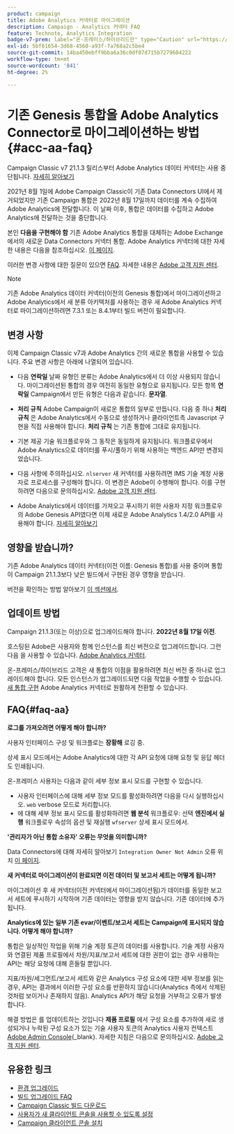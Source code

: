 ```yaml
---
product: campaign
title: Adobe Analytics 커넥터로 마이그레이션
description: Campaign - Analytics 커넥터 FAQ
feature: Technote, Analytics Integration
badge-v7-prem: label="온-프레미스/하이브리드만" type="Caution" url="https://experienceleague.adobe.com/docs/campaign-classic/using/installing-campaign-classic/architecture-and-hosting-models/hosting-models-lp/hosting-models.html?lang=ko" tooltip="v7 온-프레미스 및 하이브리드 배포에만 적용"
exl-id: 5bf61654-3d68-4560-a93f-7a768a2c5be4
source-git-commit: 14ba450ebff9bba6a36c0df07d715b7279604222
workflow-type: tm+mt
source-wordcount: '841'
ht-degree: 2%

---
```


# 기존 Genesis 통합을 Adobe Analytics Connector로 마이그레이션하는 방법 {#acc-aa-faq}



Campaign Classic v7 21.1.3 릴리스부터 Adobe Analytics 데이터 커넥터는 사용 중단됩니다. [자세히 알아보기](https://experienceleague.adobe.com/docs/analytics/import/dataconnectors/data-connectors-eol.html)

2021년 8월 1일에 Adobe Campaign Classic이 기존 Data Connectors UI에서 제거되었지만 기존 Campaign 통합은 2022년 8월 17일까지 데이터를 계속 수집하여 Adobe Analytics에 전달합니다. 이 날짜 이후, 통합은 데이터를 수집하고 Adobe Analytics에 전달하는 것을 중단합니다.

본인 **다음을 구현해야 함** 기존 Adobe Analytics 통합을 대체하는 Adobe Exchange에서의 새로운 Data Connectors 커넥터 통합. Adobe Analytics 커넥터에 대한 자세한 내용은 다음을 참조하십시오. [이 페이지](../../platform/using/gs-aa.md).

이러한 변경 사항에 대한 질문이 있으면 [FAQ](#faq-aa). 자세한 내용은 [Adobe 고객 지원 센터](https://helpx.adobe.com/kr/enterprise/admin-guide.html/enterprise/using/support-for-experience-cloud.ug.html).

>[!NOTE]
>
>기존 Adobe Analytics 데이터 커넥터(이전의 Genesis 통합)에서 마이그레이션하고 Adobe Analytics에서 새 분류 아키텍처를 사용하는 경우 새 Adobe Analytics 커넥터로 마이그레이션하려면 7.3.1 또는 8.4.1부터 빌드 버전이 필요합니다.

## 변경 사항

이제 Campaign Classic v7과 Adobe Analytics 간의 새로운 통합을 사용할 수 있습니다. 주요 변경 사항은 아래에 나열되어 있습니다.

* 다음 **연락일** 날짜 유형인 분류는 Adobe Analytics에서 더 이상 사용되지 않습니다. 마이그레이션된 통합의 경우 여전히 동일한 유형으로 유지됩니다. 모든 항목 **연락일** Campaign에서 만든 유형은 다음과 같습니다. **문자열**.

* **처리 규칙** Adobe Campaign이 새로운 통합의 일부로 만듭니다. 다음 중 하나 **처리 규칙** 은 Adobe Analytics에서 수동으로 생성하거나 클라이언트측 Javascript 구현을 직접 사용해야 합니다. **처리 규칙** 는 기존 통합에 그대로 유지됩니다.

* 기본 제공 기술 워크플로우와 그 동작은 동일하게 유지됩니다. 워크플로우에서 Adobe Analytics으로 데이터를 푸시/풀하기 위해 사용하는 백엔드 API만 변경되었습니다.

* 다음 사항에 주의하십시오. `nlserver` 새 커넥터를 사용하려면 IMS 기술 계정 사용자로 프로세스를 구성해야 합니다. 이 변경은 Adobe이 수행해야 합니다. 이를 구현하려면 다음으로 문의하십시오. [Adobe 고객 지원 센터](https://helpx.adobe.com/kr/enterprise/admin-guide.html/enterprise/using/support-for-experience-cloud.ug.html).

* Adobe Analytics에서 데이터를 가져오고 푸시하기 위한 사용자 지정 워크플로우의 Adobe Genesis API였다면 이제 새로운 Adobe Analytics 1.4/2.0 API를 사용해야 합니다. [자세히 알아보기](https://adobeexchangeec.zendesk.com/hc/en-us/articles/360047148832-Replacements-for-Data-Connector-API-calls)

## 영향을 받습니까?

기존 Adobe Analytics 데이터 커넥터(이전 이름: Genesis 통합)를 사용 중이며 통합이 Campaign 21.1.3보다 낮은 빌드에서 구현된 경우 영향을 받습니다.

버전을 확인하는 방법 알아보기 [이 섹션에서](../../platform/using/launching-adobe-campaign.md#getting-your-campaign-version).

## 업데이트 방법

Campaign 21.1.3(또는 이상)으로 업그레이드해야 합니다. **2022년 8월 17일 이전**.

호스팅된 Adobe은 사용자와 함께 인스턴스를 최신 버전으로 업그레이드합니다. 그런 다음 을 사용할 수 있습니다. [Adobe Analytics 커넥터](../../platform/using/gs-aa.md).

온-프레미스/하이브리드 고객은 새 통합의 이점을 활용하려면 최신 버전 중 하나로 업그레이드해야 합니다.
모든 인스턴스가 업그레이드되면 다음 작업을 수행할 수 있습니다. [새 통합 구현](../../platform/using/adobe-analytics-provisioning.md) Adobe Analytics 커넥터로 원활하게 전환할 수 있습니다.

## FAQ{#faq-aa}

**로그를 가져오려면 어떻게 해야 합니까?**

사용자 인터페이스 구성 및 워크플로는 **장황해** 로깅 중.

상세 표시 모드에서는 Adobe Analytics에 대한 각 API 요청에 대해 요청 및 응답 헤더도 인쇄됩니다.

온-프레미스 사용자는 다음과 같이 세부 정보 표시 모드를 구현할 수 있습니다.

* 사용자 인터페이스에 대해 세부 정보 모드를 활성화하려면 다음을 다시 실행하십시오. `web` verbose 모드로 처리합니다.
* 에 대해 세부 정보 표시 모드를 활성화하려면 **웹 분석** 워크플로우: 선택 **엔진에서 실행** 워크플로우 속성의 옵션 및 재실행 `wfserver` 상세 표시 모드에서.

**&#39;관리자가 아닌 통합 소유자&#39; 오류는 무엇을 의미합니까?**

Data Connectors에 대해 자세히 알아보기 `Integration Owner Not Admin` 오류 위치 [이 페이지](https://adobeexchangeec.zendesk.com/hc/en-us/articles/360035167932-Adobe-Analytics-Data-Connectors-Integration-Owner-Not-Admin-Error).

**새 커넥터로 마이그레이션이 완료되면 이전 데이터 및 보고서 세트는 어떻게 됩니까?**

마이그레이션 후 새 커넥터(이전 커넥터에서 마이그레이션됨)가 데이터를 동일한 보고서 세트에 푸시하기 시작하며 기존 데이터는 영향을 받지 않습니다. 기존 데이터에 추가됩니다.

**Analytics에 있는 일부 기존 evar/이벤트/보고서 세트는 Campaign에 표시되지 않습니다. 어떻게 해야 합니까?**

통합은 일상적인 작업을 위해 기술 계정 토큰의 데이터를 사용합니다. 기술 계정 사용자와 연결된 제품 프로필에서 차원/지표/보고서 세트에 대한 권한이 없는 경우 사용하는 API는 해당 요청에 대해 흔들릴 뿐입니다.

지표/차원/세그먼트/보고서 세트와 같은 Analytics 구성 요소에 대한 세부 정보를 읽는 경우, API는 결과에서 이러한 구성 요소를 반환하지 않습니다(Analytics 측에서 삭제된 것처럼 보이거나 존재하지 않음). Analytics API가 해당 요청을 거부하고 오류가 발생합니다.

해결 방법은 를 업데이트하는 것입니다 **제품 프로필** 에서 구성 요소를 추가하여 새로 생성되거나 누락된 구성 요소가 있는 기술 사용자 토큰의 Analytics 사용자 컨텍스트 [Adobe Admin Console](https://adminconsole.adobe.com/){_blank}. 자세한 지침은 다음으로 문의하십시오. [Adobe 고객 지원 센터](https://helpx.adobe.com/kr/enterprise/admin-guide.html/enterprise/using/support-for-experience-cloud.ug.html).

## 유용한 링크

* [환경 업그레이드](../../production/using/build-upgrade.md)
* [빌드 업그레이드 FAQ](../../platform/using/faq-build-upgrade.md)
* [Campaign Classic 빌드 다운로드](https://experience.adobe.com/#/downloads/content/software-distribution/ko/campaign.html)
* [사용자가 새 클라이언트 콘솔을 사용할 수 있도록 설정](../../installation/using/client-console-availability-for-windows.md)
* [Campaign 클라이언트 콘솔 설치](../../installation/using/installing-the-client-console.md)
